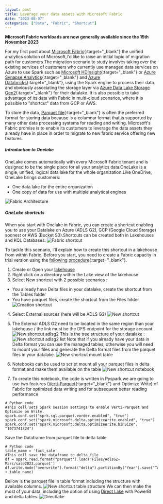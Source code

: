 ```yaml
---
layout: post
title: Leverage your data assets with Microsoft Fabric
date: "2023-08-07"
categories: ["Data", "Fabric", "Shortcut"]
---
```

**Microsoft Fabric workloads are now generally available since the 15th November 2023**


For my first post about [Microsoft Fabric](https://www.microsoft.com/en-gb/microsoft-fabric/){:target="_blank"} the unified analytics solution of Microsoft,I'd like to raise an initial topic of migration path for customers.The migration scenario to study involves taking over the existing services of customers who currently use managed data services on Azure to use Spark such as [Microsoft HDInsight](https://azure.microsoft.com/en-gb/products/hdinsight/){:target="_blank"} or [Azure Synapse Analytics](https://learn.microsoft.com/en-us/azure/synapse-analytics/overview-what-is){:target="_blank"} and [Azure Databricks](https://azure.microsoft.com/en-gb/free/databricks/){:target="_blank"}, using the Spark engine to process their data and obviously associating the storage layer via [Azure Data Lake Storage Gen2](https://learn.microsoft.com/en-us/azure/storage/blobs/data-lake-storage-introduction){:target="_blank"} for their datalake.
It is also possible to take advantage of its data with Fabric in multi-cloud scenarios, where it is possible to "shortcut" data from GCP or AWS.

To store the data, [Parquet file](http://parquet.incubator.apache.org){:target="_blank"} is often the preferred format for storing data because is a columnar format that is supported by many other data processing systems for reading and writing.
Microsoft's Fabric promise is to enable its customers to leverage the data assets they already have in place in order to migrate to new fabric service offering new features.

##### Introduction to Onelake

OneLake comes automatically with every Microsoft Fabric tenant and is designed to be the single place for all your analytics data.OneLake is a single, unified, logical data lake for the whole organization.Like OneDrive, OneLake brings customers:

- One data lake for the entire organization
- One copy of data for use with multiple analytical engines

![Fabric Architecture](/assets/images/fabric_schema.jpg)

##### OneLake shortcuts

When you start with Onelake in Fabric, you can create a shortcut enabling you to use your Datalake on Azure (ADLS G2), GCP (Google Cloud Storage) soonest or AWS (Bucket S3).Shortcuts can be created both in Lakehouses and KQL Databases.
![Fabric shortcut](/assets/images/shortcut.jpg)

To tackle this scenario, I'll explain how to create this shortcut in a lakehouse from within Fabric.
Before you start, you need to create a Fabric capacity in trial version using the [following procedure](https://learn.microsoft.com/en-us/fabric/get-started/fabric-trial){:target="_blank"}.
1.	Create or Open your [lakehouse](https://learn.microsoft.com/en-us/fabric/data-engineering/tutorial-lakehouse-introduction)
2.	Right click on a directory within the Lake view of the lakehouse
3.	Select New shortcut with 2 possible scenarios : 
- You already have Delta files in your datalake, create the shortcut from the Tables folder
- You have parquet files, create the shortcut from the Files folder
![Creation shortcut](/assets/images/shortcut_creation.jpg)
4.	Select External sources (here will be ADLS G2)
![New shortcut](/assets/images/new_shortcut.jpg)
5.  The External ADLS G2 need to be located in the same region than your lakehouse / the link must be the DFS endpoint for the storage account
![New shortcut adlsg2](/assets/images/shortcutadlsg.jpg)
This is the tree structure of your datalake :
![New shortcut adlsg2 list](/assets/images/shortcutlists.jpg)
Note that if you already have your data in Delta format you can use the managed tables, otherwise you will need to mount your files and generate the Delta format files from the parquet files in your datalake.
![New shortcut mount table](/assets/images/MountTable.jpg)
6. Notebooks can be used to script mount all your parquet files in delta format and make them available on the table
![New shortcut notebook](/assets/images/notebook.jpg)

7. To create this notebook, the code is written in Pyspark,we are going to use two features ([Verti-Parquet](https://learn.microsoft.com/en-us/fabric/data-engineering/delta-optimization-and-v-order?tabs=sparksql){:target="_blank"} and Optimize Write) of Fabric for optimized data writing and for subsequent better reading performance
   
```
# Python code 
#This cell sets Spark session settings to enable Verti-Parquet and Optimize on Write.
spark.conf.set("sprk.sql.parquet.vorder.enabled", "true")
spark.conf.set("spark.microsoft.delta.optimizeWrite.enabled", "true")
spark.conf.set("spark.microsoft.delta.optimizeWrite.binSize", "1073741824")
```
Save the Dataframe from parquet file to delta table

```
# Python code 
table_name = 'fact_sale'
#This cell save the dataframe to delta file
df = spark.read.format("parquet").load('Files/AdlsG2-Marc/sale2023.parquet')
df.write.mode("overwrite").format("delta").partitionBy("Year").save("Tables/" + table_name)
```

Bellow is the parquet file in table format including the structure with available columns.
![New shortcut table structure](/assets/images/sales_table.jpg)
We can then make the most of your data, including the option of using [Direct Lake](https://learn.microsoft.com/en-us/power-bi/enterprise/directlake-overview) with PowerBI and delta tables.
![Directlake](/assets/images/directlake-diagram.jpeg)
